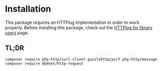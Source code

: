 # Installation

This package requires an HTTPlug implementation in order to work properly. Before installing this package, check out the [HTTPlug for library users](http://docs.php-http.org/en/latest/httplug/users.html) page.

## TL;DR

```
composer require php-http/curl-client guzzlehttp/psr7 php-http/message
composer require dbdnet/http-request
```